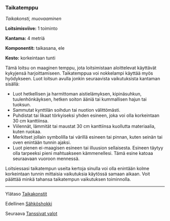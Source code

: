 ### Taikatemppu

*Taikakonsti, muovaaminen*

**Loitsimisviive:** 1 toiminto

**Kantama:** 4 metriä

**Komponentit:** taikasana, ele

**Kesto:** korkeintaan tunti

Tämä loitsu on maaginen temppu, jota loitsimistaan aloittelevat käyttävät kykyjensä harjoittamiseen. Taikatemppua voi nokkelampi käyttää myös hyödykseen. Luot loitsun avulla jonkin seuraavista vaikutuksista kantaman sisällä:

 - Luot hetkellisen ja harmittoman aistielämyksen, kipinäsuhkun, tuulenhönkäyksen, hetken soiton ääniä tai kummallisen hajun tai tuoksun.
 - Sammutat kynttilän soihdun tai nuotion välittömästi.
 - Puhdistat tai likaat törkyiseksi yhden esineen, joka voi olla korkeintaan 30 cm kanttiinsa.
 - Viilennät, lämmität tai maustat 30 cm kanttiinsa kuollutta materiaalia, kuten ruokaa.
 - Merkitset jollain symbolilla tai värillä esineen tai pinnan, kuten seinän tai oven enintään tunnin ajaksi.
 - Luot pienen ei-maagisen esineen tai illuusion sellaisesta. Esineen täytyy olla tarpeeksi pieni mahtuakseen kämmenellesi. Tämä esine katoaa seuraavaan vuoroon mennessä.

Loitsiessasi taikatempun useita kertoja sinulla voi olla enintään kolme korkeintaan tunnin mittaisia vaikutuksia käytössä samaan aikaan. Voit päättää minkä tahansa taikatempun vaikutuksen toiminnolla.


----

Ylätaso [Taikakonstit](0_piirin_taikakonstit.md)

Edellinen [Sähköshokki](Sähköshokki.md)

Seuraava [Tanssivat valot](Tanssivat_valot.md)